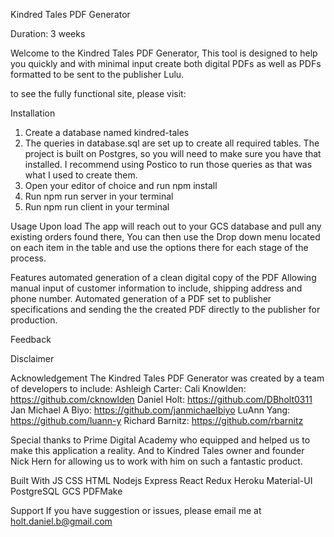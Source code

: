 Kindred Tales PDF Generator

Duration: 3 weeks

Welcome to the Kindred Tales PDF Generator, This tool is designed to help you quickly and with minimal input create both digital PDFs as well as PDFs formatted to be sent to the publisher Lulu.

to see the fully functional site, please visit:

Installation

1. Create a database named kindred-tales
2. The queries in database.sql are set up to create all required tables. The project is built on Postgres, so you will need to make sure you have that installed. I recommend using Postico to run those queries as that was what I used to create them.
3. Open your editor of choice and run npm install
4. Run npm run server in your terminal
5. Run npm run client in your terminal

Usage
Upon load The app will reach out to your GCS database and pull any existing orders found there, You can then use the Drop down menu located on each item in the table and use the options there for each stage of the process.

Features
automated generation of a clean digital copy of the PDF
Allowing manual input of customer information to include, shipping address and phone number.
Automated generation of a PDF set to publisher specifications and sending the the created PDF directly to the publisher for production.

Feedback

Disclaimer

Acknowledgement
The Kindred Tales PDF Generator was created by a team of developers to include:
Ashleigh Carter:
Cali Knowlden: https://github.com/cknowlden
Daniel Holt: https://github.com/DBholt0311
Jan Michael A Biyo: https://github.com/janmichaelbiyo
LuAnn Yang: https://github.com/luann-y
Richard Barnitz: https://github.com/rbarnitz

Special thanks to Prime Digital Academy who equipped and helped us to make this application a reality. And to Kindred Tales owner and founder Nick Hern for allowing us to work with him on such a fantastic product.

Built With
JS
CSS
HTML
Nodejs
Express
React
Redux
Heroku
Material-UI
PostgreSQL
GCS
PDFMake

Support
If you have suggestion or issues, please email me at holt.daniel.b@gmail.com
